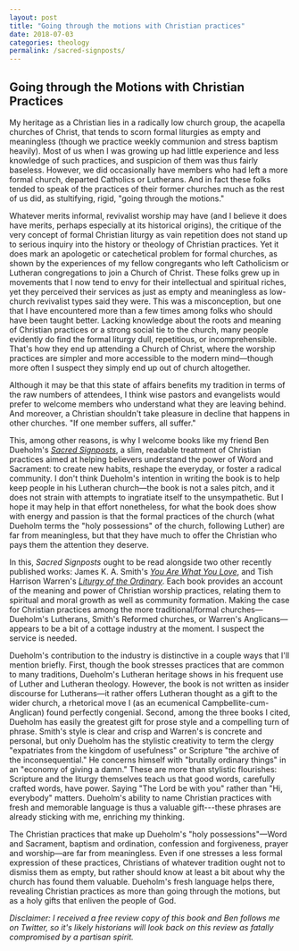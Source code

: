 ```yaml
---
layout: post
title: "Going through the motions with Christian practices"
date: 2018-07-03
categories: theology
permalink: /sacred-signposts/
---
```


## Going through the Motions with Christian Practices

My heritage as a Christian lies in a radically low church group, the acapella churches of Christ, that tends to scorn formal liturgies as empty and meaningless (though we practice weekly communion and stress baptism heavily). Most of us when I was growing up had little experience and less knowledge of such practices, and suspicion of them was thus fairly baseless. However, we did occasionally have members who had left a more formal church, departed Catholics or Lutherans. And in fact these folks tended to speak of the practices of their former churches much as the rest of us did, as stultifying, rigid, "going through the motions."

Whatever merits informal, revivalist worship may have (and I believe it does have merits, perhaps especially at its historical origins), the critique of the very concept of formal Christian liturgy as vain repetition does not stand up to serious inquiry into the history or theology of Christian practices. Yet it does mark an apologetic or catechetical problem for formal churches, as shown by the experiences of my fellow congregants who left Catholicism or Lutheran congregations to join a Church of Christ. These folks grew up in movements that I now tend to envy for their intellectual and spiritual riches, yet they perceived their services as just as empty and meaningless as low-church revivalist types said they were. This was a misconception, but one that I have encountered more than a few times among folks who should have been taught better. Lacking knowledge about the roots and meaning of Christian practices or a strong social tie to the church, many people evidently do find the formal liturgy dull, repetitious, or incomprehensible. That's how they end up attending a Church of Christ, where the worship practices are simpler and more accessible to the modern mind—though more often I suspect they simply end up out of church altogether.

Although it may be that this state of affairs benefits my tradition in terms of the raw numbers of attendees, I think wise pastors and evangelists would prefer to welcome members who understand what they are leaving behind. And moreover, a Christian shouldn't take pleasure in decline that happens in other churches. "If one member suffers, all suffer."

This, among other reasons, is why I welcome books like my friend Ben Dueholm's [*Sacred Signposts*](https://www.amazon.com/Sacred-Signposts-Words-Water-Resistance/dp/0802874177/ref=sr_1_1?ie=UTF8&qid=1529407442&sr=8-1&keywords=sacred+signposts&dpID=51JbGNT6JbL&preST=_SY291_BO1,204,203,200_QL40_&dpSrc=srch), a slim, readable treatment of Christian practices aimed at helping believers understand the power of Word and Sacrament: to create new habits, reshape the everyday, or foster a radical community. I don't think Dueholm's intention in writing the book is to help keep people in his Lutheran church—the book is not a sales pitch, and it does not strain with attempts to ingratiate itself to the unsympathetic. But I hope it may help in that effort nonetheless, for what the book does show with energy and passion is that the formal practices of the church (what Dueholm terms the "holy possessions" of the church, following Luther) are far from meaningless, but that they have much to offer the Christian who pays them the attention they deserve.

In this, *Sacred Signposts* ought to be read alongside two other recently published works: James K. A. Smith's [*You Are What You Love*](https://www.amazon.com/You-Are-What-Love-Spiritual/dp/158743380X/ref=sr_1_1?s=books&ie=UTF8&qid=1529408088&sr=1-1&keywords=you+are+what+you+love), and Tish Harrison Warren's [*Liturgy of the Ordinary*](https://www.amazon.com/Liturgy-Ordinary-Sacred-Practices-Everyday/dp/0830846239/ref=sr_1_1?s=books&ie=UTF8&qid=1529408098&sr=1-1&keywords=liturgy+of+the+ordinary+by+tish+harrison+warren). Each book provides an account of the meaning and power of Christian worship practices, relating them to spiritual and moral growth as well as community formation. Making the case for Christian practices among the more traditional/formal churches—Dueholm's Lutherans, Smith's Reformed churches, or Warren's Anglicans—appears to be a bit of a cottage industry at the moment. I suspect the service is needed.

Dueholm's contribution to the industry is distinctive in a couple ways that I'll mention briefly. First, though the book stresses practices that are common to many traditions, Dueholm's Lutheran heritage shows in his frequent use of Luther and Lutheran theology. However, the book is not written as insider discourse for Lutherans—it rather offers Lutheran thought as a gift to the wider church, a rhetorical move I (as an ecumenical Campbellite-cum-Anglican) found perfectly congenial. Second, among the three books I cited, Dueholm has easily the greatest gift for prose style and a compelling turn of phrase. Smith's style is clear and crisp and Warren's is concrete and personal, but only Dueholm has the stylistic creativity to term the clergy "expatriates from the kingdom of usefulness" or Scripture "the archive of the inconsequential." He concerns himself with "brutally ordinary things" in an "economy of giving a damn." These are more than stylistic flourishes: Scripture and the liturgy themselves teach us that good words, carefully crafted words, have power. Saying "The Lord be with you" rather than "Hi, everybody" matters. Dueholm's ability to name Christian practices with fresh and memorable language is thus a valuable gift---these phrases are already sticking with me, enriching my thinking.

The Christian practices that make up Dueholm's "holy possessions"—Word and Sacrament, baptism and ordination, confession and forgiveness, prayer and worship—are far from meaningless. Even if one stresses a less formal expression of these practices, Christians of whatever tradition ought not to dismiss them as empty, but rather should know at least a bit about why the church has found them valuable. Dueholm's fresh language helps there, revealing Christian practices as more than going through the motions, but as a holy gifts that enliven the people of God.

*Disclaimer: I received a free review copy of this book and Ben follows me on Twitter, so it's likely historians will look back on this review as fatally compromised by a partisan spirit.*
